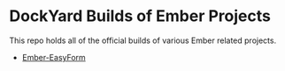 # DockYard Builds of Ember Projects #

This repo holds all of the official builds of various Ember related
projects.

* [Ember-EasyForm](easyForm)
